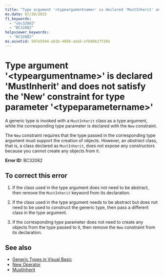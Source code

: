 ```yaml
---
title: "Type argument '<typeargumentname>' is declared 'MustInherit' and does not satisfy the 'New' constraint for type parameter '<typeparametername>'"
ms.date: 07/20/2015
f1_keywords: 
  - "vbc32082"
  - "BC32082"
helpviewer_keywords: 
  - "BC32082"
ms.assetid: 597e5944-a61b-4858-ada5-efb80b27f26b
---
```

# Type argument '\<typeargumentname>' is declared 'MustInherit' and does not satisfy the 'New' constraint for type parameter '\<typeparametername>'
A generic type is invoked with a `MustInherit` class as a type argument, while the corresponding type parameter is declared with the `New` constraint.  
  
 The `New` constraint requires that the type passed in the corresponding type argument must support the creation of objects. However, an *abstract* class, that is, a class declared as `MustInherit`, does not expose any constructors because you cannot create any objects from it.  
  
 **Error ID:** BC32082  
  
## To correct this error  
  
1. If the class used in the type argument does not need to be abstract, then remove the `MustInherit` keyword from its declaration.  
  
2. If the class used in the type argument needs to be abstract but does not need to be used to construct the generic type, then pass a different class in the type argument.  
  
3. If the corresponding type parameter does not need to create any objects from the type passed to it, then remove the `New` constraint from its declaration.  
  
## See also

- [Generic Types in Visual Basic](../programming-guide/language-features/data-types/generic-types.md)
- [New Operator](../language-reference/operators/new-operator.md)
- [MustInherit](../language-reference/modifiers/mustinherit.md)
